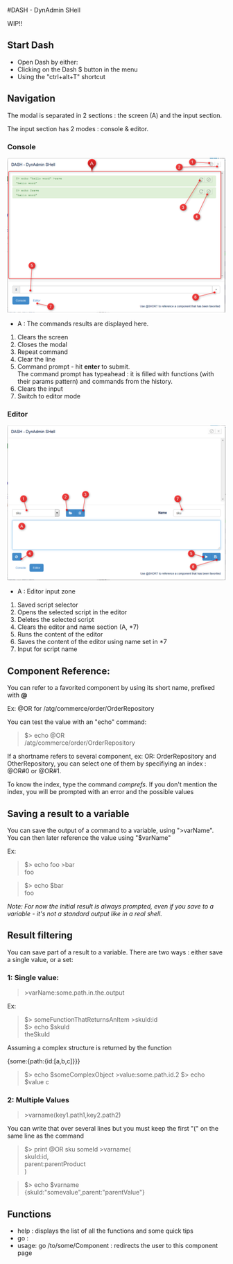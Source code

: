 #DASH - DynAdmin SHell

WIP!!

## Start Dash

* Open Dash by either:
 * Clicking on the Dash $ button in the menu
 * Using the "ctrl+alt+T" shortcut

## Navigation

The modal is separated in 2 sections : the screen (A) and the input section.

The input section has 2 modes : console & editor.

### Console

![Console Tab](https://raw.githubusercontent.com/jc7447/BetterDynAdmin/dev/resources/dash/dash.main.png)

* A : The commands results are displayed here.

1. Clears the screen
1. Closes the modal
1. Repeat command
1. Clear the line
1. Command prompt - hit **enter** to submit.  
    The command prompt has typeahead : it is filled with functions (with their params pattern) and commands from the history.
1. Clears the input
1. Switch to editor mode

### Editor

![Console Tab](https://raw.githubusercontent.com/jc7447/BetterDynAdmin/dev/resources/dash/dash.editor.png)

* A : Editor input zone

1. Saved script selector
1. Opens the selected script in the editor
1. Deletes the selected script
1. Clears the editor and name section (A, *7)
1. Runs the content of the editor
1. Saves the content of the editor using name set in *7
1. Input for script name


## Component Reference:

You can refer to a favorited component by using its short name, prefixed with **@**  

Ex: @OR for /atg/commerce/order/OrderRepository  

You can test the value with an "echo" command:

> $> echo @OR  
> /atg/commerce/order/OrderRepository 

If a shortname refers to several component, ex: OR: OrderRepository and OtherRepository, you can select one of them by specifiying an index : @OR#0 or @OR#1.  

To know the index, type the command *comprefs*. If you don't mention the index, you will be prompted with an error and the possible values

## Saving a result to a variable

You can save the output of a command to a variable, using ">varName". You can then later reference the value using "$varName"

Ex:

> $> echo foo >bar  
> foo

> $> echo $bar  
> foo

*Note: For now the initial result is always prompted, even if you save to a variable - it's not a standard output like in a real shell.*

## Result filtering

You can save part of a result to a variable. There are two ways : either save a single value, or a set:

### 1: Single value:

> \>varName:some.path.in.the.output

Ex:  
> $> someFunctionThatReturnsAnItem >skuId:id  
> $> echo $skuId  
> theSkuId

Assuming a complex structure is returned by the function

{some:{path:{id:[a,b,c]}}}

> $> echo $someComplexObject >value:some.path.id.2
> $> echo $value
> c

### 2: Multiple Values

> \>varname(key1.path1,key2.path2)

You can write that over several lines but you must keep the first "(" on the same line as the command

> $> print @OR sku someId >varname(  
> skuId:id,  
> parent:parentProduct  
> )

> $> echo $varname  
> {skuId:"somevalue",parent:"parentValue"}

## Functions

* help : displays the list of all the functions and some quick tips
* go : 
 * usage:  go /to/some/Component : redirects the user to this component page